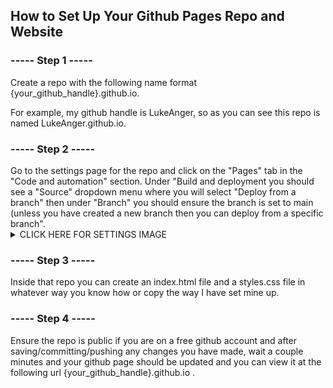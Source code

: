 
  <h2> How to Set Up Your Github Pages Repo and Website </h2>

  <h3>----- Step 1 -----</h3>
  Create a repo with the following name format {your_github_handle}.github.io.

  For example, my github handle is LukeAnger, so as you can see this repo is named LukeAnger.github.io.


  <h3>----- Step 2 -----</h3>
  Go to the settings page for the repo and click on the "Pages" tab in the "Code and automation" section. Under "Build and deployment you should see a "Source" dropdown menu where you will select "Deploy from a branch" then under "Branch" you should ensure the branch is set to main (unless you have created a new branch then you can deploy from a specific branch".
  

<details><summary>CLICK HERE FOR SETTINGS IMAGE</summary>
![settings](https://github.com/LukeAnger/LukeAnger.github.io/blob/main/assets/github_pages_settings.PNG?raw=true)
</details>

  <h3>----- Step 3 -----</h3>
  Inside that repo you can create an index.html file and a styles.css file in whatever way you know how or copy the way I have set mine up.

  <h3>----- Step 4 -----</h3>
  Ensure the repo is public if you are on a free github account and after saving/committing/pushing any changes you have made, wait a couple minutes and your github page should be updated and you can view it at the following url {your_github_handle}.github.io .

